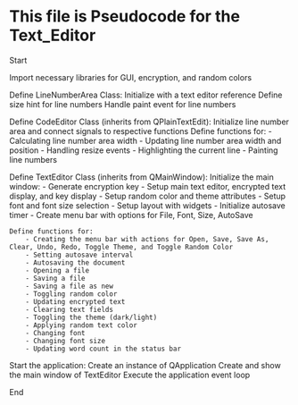 # This file is Pseudocode for the Text_Editor


Start

Import necessary libraries for GUI, encryption, and random colors

Define LineNumberArea Class:
    Initialize with a text editor reference
    Define size hint for line numbers
    Handle paint event for line numbers

Define CodeEditor Class (inherits from QPlainTextEdit):
    Initialize line number area and connect signals to respective functions
    Define functions for:
        - Calculating line number area width
        - Updating line number area width and position
        - Handling resize events
        - Highlighting the current line
        - Painting line numbers

Define TextEditor Class (inherits from QMainWindow):
    Initialize the main window:
        - Generate encryption key
        - Setup main text editor, encrypted text display, and key display
        - Setup random color and theme attributes
        - Setup font and font size selection
        - Setup layout with widgets
        - Initialize autosave timer
        - Create menu bar with options for File, Font, Size, AutoSave

    Define functions for:
        - Creating the menu bar with actions for Open, Save, Save As, Clear, Undo, Redo, Toggle Theme, and Toggle Random Color
        - Setting autosave interval
        - Autosaving the document
        - Opening a file
        - Saving a file
        - Saving a file as new
        - Toggling random color
        - Updating encrypted text
        - Clearing text fields
        - Toggling the theme (dark/light)
        - Applying random text color
        - Changing font
        - Changing font size
        - Updating word count in the status bar

Start the application:
    Create an instance of QApplication
    Create and show the main window of TextEditor
    Execute the application event loop

End
